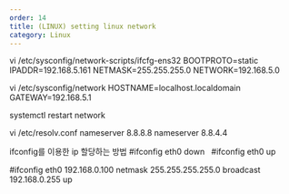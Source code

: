 ```yaml
---
order: 14
title: (LINUX) setting linux network
category: Linux
---
```


vi /etc/sysconfig/network-scripts/ifcfg-ens32
BOOTPROTO=static
IPADDR=192.168.5.161
NETMASK=255.255.255.0
NETWORK=192.168.5.0

vi /etc/sysconfig/network
HOSTNAME=localhost.localdomain
GATEWAY=192.168.5.1

systemctl restart network

vi /etc/resolv.conf
nameserver 8.8.8.8
nameserver 8.8.4.4


ifconfig를 이용한 ip 할당하는 방법
#ifconfig eth0 down
 
#ifconfig eth0 up

#ifconfig eth0 192.168.0.100 netmask 255.255.255.255.0 broadcast 192.168.0.255 up

